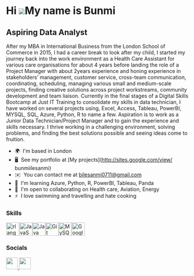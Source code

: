 Hi ![](https://user-images.githubusercontent.com/18350557/176309783-0785949b-9127-417c-8b55-ab5a4333674e.gif)My name is Bunmi
=============================================================================================================================

Aspiring Data Analyst
---------------------

After my MBA in International Business from the London School of Commerce in 2015, I had a career break to look after my child, I started my journey back into the work environment as a Health Care Assistant for various care organisations for about 4 years before landing the role of a Project Manager with about 2years experience and honing experience in stakeholders’ management, customer service, cross-team communication, coordinating, scheduling, managing various small and medium-scale projects, finding creative solutions across project workstreams, community development and team liaison. Currently in the final stages of a Digital Skills Bootcamp at Just IT Training to consolidate my skills in data technician, I have worked on several projects using, Excel, Access, Tableau, PowerBI, MYSQL, SQL, Azure, Python, R to name a few. Aspiration is to work as a Junior Data Technician/Project Manager and to gain the experience and skills necessary. I thrive working in a challenging environment, solving problems, and finding the best solutions possible and seeing ideas come to fruition.

* 🌍  I'm based in London
* 🖥️  See my portfolio at [My projects](http://sites.google.com/view/ bunmiilesanmi)
* ✉️  You can contact me at [bilesanmi0711@gmail.com](mailto:bilesanmi0711@gmail.com)
* 🧠  I'm learning Azure, Python, R, PowerBI, Tableau, Panda
* 🤝  I'm open to collaborating on Health care, Aviation, Energy
* ⚡  I love swimming and travelling and hate cooking

### Skills


<p align="left">
<a href="https://www.r-project.org/" target="_blank" rel="noreferrer"><img src="https://raw.githubusercontent.com/danielcranney/readme-generator/main/public/icons/skills/rlang-colored.svg" width="36" height="36" alt="rlang" /></a><a href="https://developer.mozilla.org/en-US/docs/Web/JavaScript" target="_blank" rel="noreferrer"><img src="https://raw.githubusercontent.com/danielcranney/readme-generator/main/public/icons/skills/javascript-colored.svg" width="36" height="36" alt="JavaScript" /></a><a href="https://www.oracle.com/java/" target="_blank" rel="noreferrer"><img src="https://raw.githubusercontent.com/danielcranney/readme-generator/main/public/icons/skills/java-colored.svg" width="36" height="36" alt="Java" /></a><a href="https://git-scm.com/" target="_blank" rel="noreferrer"><img src="https://raw.githubusercontent.com/danielcranney/readme-generator/main/public/icons/skills/git-colored.svg" width="36" height="36" alt="Git" /></a><a href="https://www.mysql.com/" target="_blank" rel="noreferrer"><img src="https://raw.githubusercontent.com/danielcranney/readme-generator/main/public/icons/skills/mysql-colored.svg" width="36" height="36" alt="MySQL" /></a><a href="https://cloud.google.com/" target="_blank" rel="noreferrer"><img src="https://raw.githubusercontent.com/danielcranney/readme-generator/main/public/icons/skills/googlecloud-colored.svg" width="36" height="36" alt="Google Cloud" /></a>
</p>


### Socials

<p align="left"> <a href="https://www.github.com/Bunmiilesanmi" target="_blank" rel="noreferrer"> <picture> <source media="(prefers-color-scheme: dark)" srcset="https://raw.githubusercontent.com/danielcranney/readme-generator/main/public/icons/socials/github-dark.svg" /> <source media="(prefers-color-scheme: light)" srcset="https://raw.githubusercontent.com/danielcranney/readme-generator/main/public/icons/socials/github.svg" /> <img src="https://raw.githubusercontent.com/danielcranney/readme-generator/main/public/icons/socials/github.svg" width="32" height="32" /> </picture> </a> <a href="https://www.linkedin.com/in/bunmi-ilesanmi/" target="_blank" rel="noreferrer"> <picture> <source media="(prefers-color-scheme: dark)" srcset="https://raw.githubusercontent.com/danielcranney/readme-generator/main/public/icons/socials/linkedin-dark.svg" /> <source media="(prefers-color-scheme: light)" srcset="https://raw.githubusercontent.com/danielcranney/readme-generator/main/public/icons/socials/linkedin.svg" /> <img src="https://raw.githubusercontent.com/danielcranney/readme-generator/main/public/icons/socials/linkedin.svg" width="32" height="32" /> </picture> </a></p>
